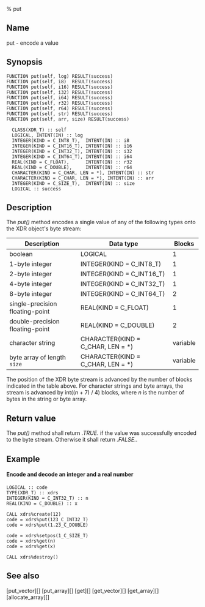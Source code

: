 % put


Name
----

put - encode a value


Synopsis
--------

~~~{.synopsis}
FUNCTION put(self, log) RESULT(success)
FUNCTION put(self, i8)  RESULT(success)
FUNCTION put(self, i16) RESULT(success)
FUNCTION put(self, i32) RESULT(success)
FUNCTION put(self, i64) RESULT(success)
FUNCTION put(self, r32) RESULT(success)
FUNCTION put(self, r64) RESULT(success)
FUNCTION put(self, str) RESULT(success)
FUNCTION put(self, arr, size) RESULT(success)

  CLASS(XDR_T) :: self
  LOGICAL, INTENT(IN) :: log
  INTEGER(KIND = C_INT8_T),  INTENT(IN) :: i8
  INTEGER(KIND = C_INT16_T), INTENT(IN) :: i16
  INTEGER(KIND = C_INT32_T), INTENT(IN) :: i32
  INTEGER(KIND = C_INT64_T), INTENT(IN) :: i64
  REAL(KIND = C_FLOAT),      INTENT(IN) :: r32
  REAL(KIND = C_DOUBLE),     INTENT(IN) :: r64
  CHARACTER(KIND = C_CHAR, LEN = *), INTENT(IN) :: str
  CHARACTER(KIND = C_CHAR, LEN = *), INTENT(IN) :: arr
  INTEGER(KIND = C_SIZE_T),  INTENT(IN) :: size
  LOGICAL :: success
~~~


Description
-----------

The *put()* method encodes a single value of any of the following types onto
the XDR object's byte stream:

Description                     | Data type                          | Blocks
--------------------------------|------------------------------------|---------
boolean                         | LOGICAL                            | 1
1-byte integer                  | INTEGER(KIND = C_INT8_T)           | 1
2-byte integer                  | INTEGER(KIND = C_INT16_T)          | 1
4-byte integer                  | INTEGER(KIND = C_INT32_T)          | 1
8-byte integer                  | INTEGER(KIND = C_INT64_T)          | 2
single-precision floating-point | REAL(KIND = C_FLOAT)               | 1
double-precision floating-point | REAL(KIND = C_DOUBLE)              | 2
character string                | CHARACTER(KIND = C_CHAR, LEN = \*) | variable
byte array of length `size`     | CHARACTER(KIND = C_CHAR, LEN = \*) | variable

The position of the XDR byte stream is advanced by the number of blocks
indicated in the table above.  For character strings and byte arrays, the
stream is advanced by int((*n* + 7) / 4) blocks, where *n* is the number of
bytes in the string or byte array.


Return value
------------

The *put()* method shall return *.TRUE.* if the value was successfully encoded
to the byte stream.  Otherwise it shall return *.FALSE.*.


Example
-------

#### Encode and decode an integer and a real number

~~~{.example}
LOGICAL :: code
TYPE(XDR_T) :: xdrs
INTEGER(KIND = C_INT32_T) :: n
REAL(KIND = C_DOUBLE) :: x

CALL xdrs%create(12)
code = xdrs%put(123_C_INT32_T)
code = xdrs%put(1.23_C_DOUBLE)

code = xdrs%setpos(1_C_SIZE_T)
code = xdrs%get(n)
code = xdrs%get(x)

CALL xdrs%destroy()
~~~


See also
--------

[put_vector][]
[put_array][]
[get][]
[get_vector][]
[get_array][]
[allocate_array][]

